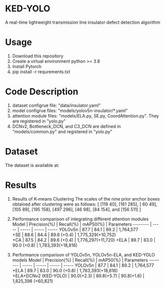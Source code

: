 # KED-YOLO
A real-time lightweight transmission line insulator defect detection algorithm
# Usage
1. Download this repository
2. Create a virtual environment python >= 3.8
3. Install Pytorch
4. pip install -r requrements.txt
# Code Description
1. dataset configrue file: "data/insulator.yaml"
2. model configrue files: "models/yolov5n-insulator/*.yaml"
3. attention module files: "models/ELA.py, SE.py, CoordAttention.py". They are registered in "yolo.py"
4. DCNv2, Bottleneck_DCN, and C3_DCN are defined in "models/common.py" and registered in "yolo.py"
# Dataset
The dataset is available at:
# Results
1. Results of K-means Clustering
The scales of the nine prior anchor boxes obtained after clustering were as follows:
[
 [119 40], [161 285], [ 60 49],
 [105 89], [195 158], [497 296],
 [46 98], [84 154], and [156 511]
]

3. Performance comparison of integrating different attention modules
Model    | Precision(%)    | Recall(%)  | mAP50(%)  | Parameters
-------- | -----           | -----      | -----     | -----
YOLOv5n  | 87.7    | 84.1	| 89.2        | 1,764,577        
+SE      | 88.6    | 84.4 | 89.6 (+0.4) | 1,775,329(+10,752) 			
+CA      | 87.5    | 84.2 | 89.6 (+0.4) | 1,776,297(+11,720)
+ELA     | 89.7    | 83.0 | 90.0 (+0.8) | 1,783,393(+18,816)

3. Performance comparison of YOLOv5n, YOLOv5n-ELA, and KED-YOLO models
Model    | Precision(%)    | Recall(%)  | mAP50(%)  | Parameters
-------- | -----           | -----      | -----     | -----
YOLOv5n   | 87.7    | 84.1	| 89.2        | 1,764,577        
+ELA      | 89.7    | 83.0 | 90.0 (+0.8) | 1,783,393(+18,816) 			
+ELA+DCNv2 (KED-YOLO)      | 90.0(+2.3)    | 89.8(+5.7) | 90.8(+1.6) | 1,825,398 (+60,821)
